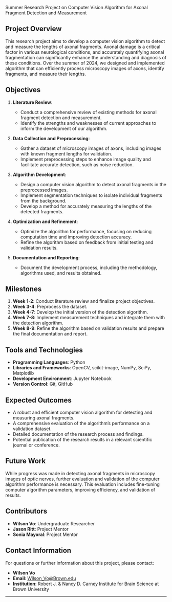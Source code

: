 Summer Research Project on Computer Vision Algorithm for Axonal Fragment Detection and Measurement

## Project Overview

This research project aims to develop a computer vision algorithm to detect and measure the lengths of axonal fragments. Axonal damage is a critical factor in various neurological conditions, and accurately quantifying axonal fragmentation can significantly enhance the understanding and diagnosis of these conditions. Over the summer of 2024, we designed and implemented algorithm that can efficiently process microscopy images of axons, identify fragments, and measure their lengths.

## Objectives

1. **Literature Review**: 
   - Conduct a comprehensive review of existing methods for axonal fragment detection and measurement.
   - Identify the strengths and weaknesses of current approaches to inform the development of our algorithm.

2. **Data Collection and Preprocessing**:
   - Gather a dataset of microscopy images of axons, including images with known fragment lengths for validation.
   - Implement preprocessing steps to enhance image quality and facilitate accurate detection, such as noise reduction.

3. **Algorithm Development**:
   - Design a computer vision algorithm to detect axonal fragments in the preprocessed images.
   - Implement segmentation techniques to isolate individual fragments from the background.
   - Develop a method for accurately measuring the lengths of the detected fragments.

4. **Optimization and Refinement**:
   - Optimize the algorithm for performance, focusing on reducing computation time and improving detection accuracy.
   - Refine the algorithm based on feedback from initial testing and validation results.

5. **Documentation and Reporting**:
   - Document the development process, including the methodology, algorithms used, and results obtained.

## Milestones

1. **Week 1-2**: Conduct literature review and finalize project objectives.
2. **Week 3-4**: Preprocess the dataset.
3. **Week 4-7**: Develop the initial version of the detection algorithm.
4. **Week 7-8**: Implement measurement techniques and integrate them with the detection algorithm.
5. **Week 8-9**: Refine the algorithm based on validation results and prepare the final documentation and report.

## Tools and Technologies

- **Programming Languages**: Python
- **Libraries and Frameworks**: OpenCV, scikit-image, NumPy, SciPy, Matplotlib
- **Development Environment**: Jupyter Notebook
- **Version Control**: Git, GitHub

## Expected Outcomes

- A robust and efficient computer vision algorithm for detecting and measuring axonal fragments.
- A comprehensive evaluation of the algorithm’s performance on a validation dataset.
- Detailed documentation of the research process and findings.
- Potential publication of the research results in a relevant scientific journal or conference.

## Future Work
While progress was made in detecting axonal fragments in microscopy images of optic nerves, further evaluation and validation of the computer algorithm performance is necessary.
This evaluation includes fine-tuning computer algorithm parameters, improving efficiency, and validation of results.

## Contributors

- **Wilson Vo**: Undergraduate Researcher
- **Jason Ritt**: Project Mentor
- **Sonia Mayoral**: Project Mentor


## Contact Information

For questions or further information about this project, please contact:

- **Wilson Vo**
- **Email**: Wilson_Vo@Brown.edu
- **Institution**: Robert J. & Nancy D. Carney Institute for Brain Science at Brown University

---
